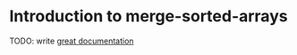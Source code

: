# Introduction to merge-sorted-arrays

TODO: write [great documentation](http://jacobian.org/writing/what-to-write/)
